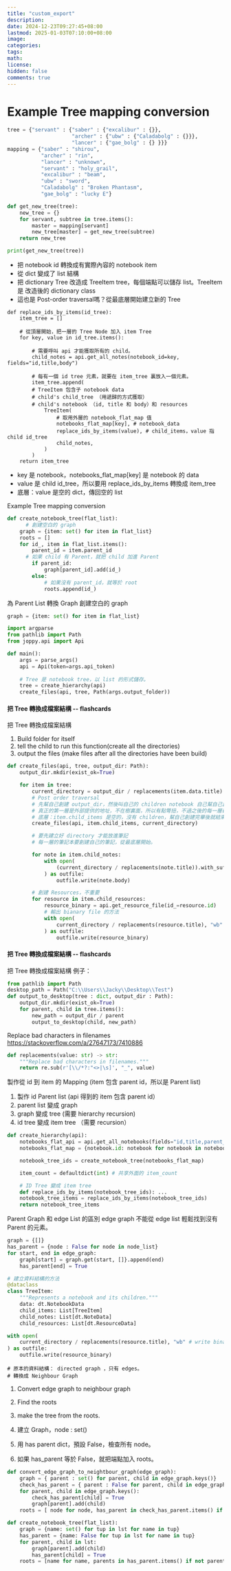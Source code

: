 ```yaml
---
title: "custom_export"
description: 
date: 2024-12-23T09:27:45+08:00
lastmod: 2025-01-03T07:10:00+08:00
image: 
categories: 
tags: 
math: 
license: 
hidden: false
comments: true
---
```


# Example Tree mapping conversion

```python
tree = {"servant" : {"saber" : {"excalibur" : {}},
                     "archer" : {"ubw" : {"Caladabolg" : {}}},
                     "lancer" : {"gae_bolg" : {} }}}
mapping = {"saber" : "shirou",
           "archer" : "rin",
           "lancer" : "unknown",
           "servant" : "holy_grail",
           "excalibur" : "beam",
           "ubw" : "sword",
           "Caladabolg" : "Broken Phantasm",
           "gae_bolg" : "lucky E"}

def get_new_tree(tree):
    new_tree = {}
    for servant, subtree in tree.items():
        master = mapping[servant]
        new_tree[master] = get_new_tree(subtree)
    return new_tree

print(get_new_tree(tree))
```


    
- 把 notebook id 轉換成有實際內容的 notebook item
-  從 dict 變成了 list 結構
-  把 dictionary Tree 改造成 TreeItem tree，每個端點可以儲存 list。TreeItem 是 改造後的 dictionary class
-  這也是 Post-order traversal嗎？從最底層開始建立新的 Tree
```
def replace_ids_by_items(id_tree):
	item_tree = []
	
	# 從頂層開始，把一層的 Tree Node 加入 item Tree
	for key, value in id_tree.items():
		
		# 需要呼叫 api 才能獲取所有的 child。
		child_notes = api.get_all_notes(notebook_id=key, fields="id,title,body")
		
		# 每有一個 id tree 元素，就要在 item_tree 裏放入一個元素。
		item_tree.append(
		# TreeItem 包含子 notebook data
		# child's child_tree （用遞歸的方式獲取）
		# child's notebook （id, title 和 body）和 resources
			TreeItem(
				# 取用外層的 notebook_flat_map 值
				notebooks_flat_map[key], # notebook_data
				replace_ids_by_items(value), # child_items，value 指 child id_tree
				child_notes,
			)
		)
	return item_tree
```
- key 是 notebook，notebooks_flat_map[key] 是 notebook 的 data
- value 是 child id_tree，所以要用 replace_ids_by_items 轉換成 item_tree
- 底層：value 是空的 dict，傳回空的 list
		
Example Tree mapping conversion



```python
def create_notebook_tree(flat_list):
	  # 創建空白的 graph
    graph = {item: set() for item in flat_list}
    roots = []
    for id_, item in flat_list.items():
        parent_id = item.parent_id
	  # 如果 child 有 Parent，就把 child 加進 Parent
        if parent_id:
            graph[parent_id].add(id_)
        else:
            # 如果沒有 parent_id，就等於 root
            roots.append(id_)
```

為 Parent List 轉換 Graph 創建空白的 graph
```python
graph = {item: set() for item in flat_list}
```




``` python
import argparse
from pathlib import Path
from joppy.api import Api
```
```python
def main():
    args = parse_args()
    api = Api(token=args.api_token)
	
    # Tree 是 notebook tree，以 list 的形式儲存。
    tree = create_hierarchy(api)
    create_files(api, tree, Path(args.output_folder))
```
#### 把 Tree 轉換成檔案結構 -- flashcards
把 Tree 轉換成檔案結構

1. Build folder for itself
2. tell the child to run this function(create all the directories)
3. output the files (make files after all the directories have been build)



```python
def create_files(api, tree, output_dir: Path):
    output_dir.mkdir(exist_ok=True)

    for item in tree:
        current_directory = output_dir / replacements(item.data.title)
        # Post order traversal
        # 先幫自己創建 output_dir，然後叫自己的 children notebook 自己幫自己創建 current_directory
	    # 真正的第一層是外部提供的地址，不在樹裏面，所以有點彆扭，不過之後的每一層都可以這樣想。
        # 底層：item.child_items 是空的，沒有 children，幫自己創建完畢後就結束。
        create_files(api, item.child_items, current_directory)

        # 要先建立好 directory 才能放進筆記
        # 每一層的筆記本要創建自己的筆記，從最底層開始。

        for note in item.child_notes:
            with open(
                (current_directory / replacements(note.title)).with_suffix(".md"), "w"
            ) as outfile:
                outfile.write(note.body)

		# 創建 Resources，不重要
        for resource in item.child_resources:
            resource_binary = api.get_resource_file(id_=resource.id)
			# 輸出 bianary file 的方法
            with open(
                current_directory / replacements(resource.title), "wb" # write binary
            ) as outfile:
                outfile.write(resource_binary)
```

#### 把 Tree 轉換成檔案結構 -- flashcards
把 Tree 轉換成檔案結構
例子：
```python
from pathlib import Path
desktop_path = Path("C:\\Users\\Jacky\\Desktop\\Test")
def output_to_desktop(tree : dict, output_dir : Path):
    output_dir.mkdir(exist_ok=True)
    for parent, child in tree.items():
        new_path = output_dir / parent
        output_to_desktop(child, new_path)
```


Replace bad characters in filenames
https://stackoverflow.com/a/27647173/7410886
```python
def replacements(value: str) -> str:
    """Replace bad characters in filenames."""
    return re.sub(r'[\\/*?:"<>|\s]', "_", value)
```
製作從 id 到 item 的 Mapping (item 包含 parent id，所以是 Parent list)
1. 製作 id Parent list (api 得到的 item 包含 parent id）
2. parent list 變成 graph
3. graph 變成 tree (需要 hierarchy recursion)
4. id tree 變成 item tree （需要 recursion）


``` python
def create_hierarchy(api):
    notebooks_flat_api = api.get_all_notebooks(fields="id,title,parent_id")
    notebooks_flat_map = {notebook.id: notebook for notebook in notebooks_flat_api}

    notebook_tree_ids = create_notebook_tree(notebooks_flat_map)

    item_count = defaultdict(int) # 共享外面的 item_count

	# ID Tree 變成 item tree
    def replace_ids_by_items(notebook_tree_ids): ...	
    notebook_tree_items = replace_ids_by_items(notebook_tree_ids)
    return notebook_tree_items
```
Parent Graph 和 edge List 的區別
edge graph 不能從 edge list 輕鬆找到沒有 Parent 的元素。




```python
graph = {[]}
has_parent = {node : False for node in node_list}
for start, end in edge_graph:
	graph[start] = graph.get(start, []}.append(end)
	has_parent[end] = True
```
```python
# 建立資料結構的方法
@dataclass
class TreeItem:
    """Represents a notebook and its children."""
    data: dt.NotebookData
    child_items: List[TreeItem]
    child_notes: List[dt.NoteData]
    child_resources: List[dt.ResourceData]
```

```python
with open(
	current_directory / replacements(resource.title), "wb" # write binary
) as outfile:
	outfile.write(resource_binary)
```
    # 原本的資料結構： directed graph ，只有 edges。
	# 轉換成 Neighbour Graph
	
1. Convert edge graph to neighbour graph
2. Find the roots
3. make the tree from the roots.

1. 建立 Graph，node : set()
2. 用 has parent dict，預設 False，檢查所有 node。
3. 如果 has_parent 等於 False，就把端點加入 roots。

```python rewrite
def convert_edge_graph_to_neightbour_graph(edge_graph):
	graph = { parent : set() for parent, child in edge_graph.keys()}
	check_has_parent = { parent : False for parent, child in edge_graph.keys()}
	for parent, child in edge_graph.keys():
		check_has_parent[child] = True
		graph[parent].add(child)
	roots = [ node for node, has_parent in check_has_parent.items() if not has_parent]
```




```python
def create_notebook_tree(flat_list):
    graph = {name: set() for tup in lst for name in tup}
    has_parent = {name: False for tup in lst for name in tup}
    for parent, child in lst:
        graph[parent].add(child)
        has_parent[child] = True
    roots = [name for name, parents in has_parent.items() if not parents]
```
